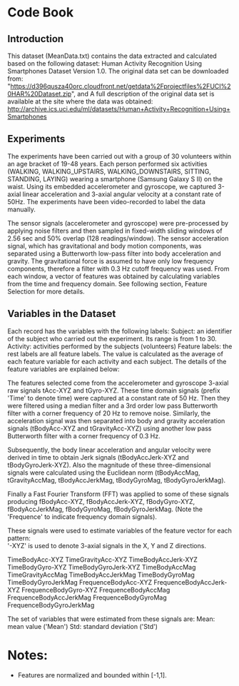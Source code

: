 # Code Book

## Introduction
This dataset (MeanData.txt) contains the data extracted and calculated based on the following dataset: Human Activity Recognition Using Smartphones Dataset Version 1.0. The original data set can be downloaded from: "https://d396qusza40orc.cloudfront.net/getdata%2Fprojectfiles%2FUCI%20HAR%20Dataset.zip", and A full description of the original data set is available at the site where the data was obtained: http://archive.ics.uci.edu/ml/datasets/Human+Activity+Recognition+Using+Smartphones

## Experiments
The experiments have been carried out with a group of 30 volunteers within an age bracket of 19-48 years. Each person performed six activities (WALKING, WALKING_UPSTAIRS, WALKING_DOWNSTAIRS, SITTING, STANDING, LAYING) wearing a smartphone (Samsung Galaxy S II) on the waist. Using its embedded accelerometer and gyroscope, we captured 3-axial linear acceleration and 3-axial angular velocity at a constant rate of 50Hz. The experiments have been video-recorded to label the data manually. 
 
The sensor signals (accelerometer and gyroscope) were pre-processed by applying noise filters and then sampled in fixed-width sliding windows of 2.56 sec and 50% overlap (128 readings/window). The sensor acceleration signal, which has gravitational and body motion components, was separated using a Butterworth low-pass filter into body acceleration and gravity. The gravitational force is assumed to have only low frequency components, therefore a filter with 0.3 Hz cutoff frequency was used. From each window, a vector of features was obtained by calculating variables from the time and frequency domain. See following section, Feature Selection for more details. 

## Variables in the Dataset
Each record has the variables with the following labels:
Subject: an identifier of the subject who carried out the experiment. Its range is from 1 to 30.
Activity: activities performed by the subjects (volunteers)
Feature labels: the rest labels are all feature labels. The value is calculated as the average of each feature variable for each activity and each subject. The details of the feature variables are explained below:

The features selected come from the accelerometer and gyroscope 3-axial raw signals tAcc-XYZ and tGyro-XYZ. These time domain signals (prefix 'Time' to denote time) were captured at a constant rate of 50 Hz. Then they were filtered using a median filter and a 3rd order low pass Butterworth filter with a corner frequency of 20 Hz to remove noise. Similarly, the acceleration signal was then separated into body and gravity acceleration signals (tBodyAcc-XYZ and tGravityAcc-XYZ) using another low pass Butterworth filter with a corner frequency of 0.3 Hz. 

Subsequently, the body linear acceleration and angular velocity were derived in time to obtain Jerk signals (tBodyAccJerk-XYZ and tBodyGyroJerk-XYZ). Also the magnitude of these three-dimensional signals were calculated using the Euclidean norm (tBodyAccMag, tGravityAccMag, tBodyAccJerkMag, tBodyGyroMag, tBodyGyroJerkMag). 

Finally a Fast Fourier Transform (FFT) was applied to some of these signals producing fBodyAcc-XYZ, fBodyAccJerk-XYZ, fBodyGyro-XYZ, fBodyAccJerkMag, fBodyGyroMag, fBodyGyroJerkMag. (Note the 'Frequence' to indicate frequency domain signals). 

These signals were used to estimate variables of the feature vector for each pattern:  
'-XYZ' is used to denote 3-axial signals in the X, Y and Z directions.

TimeBodyAcc-XYZ
TimeGravityAcc-XYZ
TimeBodyAccJerk-XYZ
TimeBodyGyro-XYZ
TimeBodyGyroJerk-XYZ
TimeBodyAccMag
TimeGravityAccMag
TimeBodyAccJerkMag
TimeBodyGyroMag
TimeBodyGyroJerkMag
FrequenceBodyAcc-XYZ
FrequenceBodyAccJerk-XYZ
FrequenceBodyGyro-XYZ
FrequenceBodyAccMag
FrequenceBodyAccJerkMag
FrequenceBodyGyroMag
FrequenceBodyGyroJerkMag

The set of variables that were estimated from these signals are: 
Mean: mean value ('Mean') 
Std: standard deviation ('Std')

Notes: 
======
- Features are normalized and bounded within [-1,1].